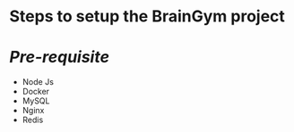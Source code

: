 # Steps to setup the BrainGym project

 # *Pre-requisite*
- Node Js
- Docker
- MySQL
- Nginx
- Redis 
